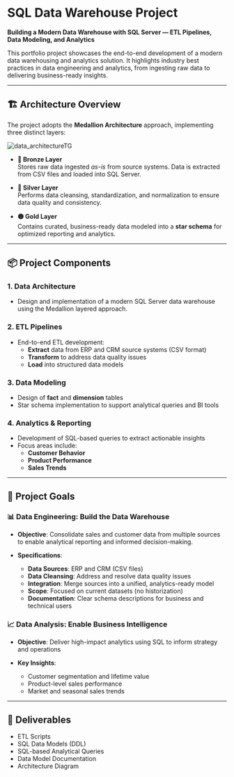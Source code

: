 # SQL Data Warehouse Project

**Building a Modern Data Warehouse with SQL Server — ETL Pipelines, Data Modeling, and Analytics**

This portfolio project showcases the end-to-end development of a modern data warehousing and analytics solution. It highlights industry best practices in data engineering and analytics, from ingesting raw data to delivering business-ready insights.

---

## 🏗️ Architecture Overview

The project adopts the **Medallion Architecture** approach, implementing three distinct layers:

![data_architectureTG](https://github.com/user-attachments/assets/06ff45cc-1af3-4403-acf2-7c566b60df96)

- **🔹 Bronze Layer**  
  Stores raw data ingested *as-is* from source systems. Data is extracted from CSV files and loaded into SQL Server.

- **🔸 Silver Layer**  
  Performs data cleansing, standardization, and normalization to ensure data quality and consistency.

- **🟡 Gold Layer**  
  Contains curated, business-ready data modeled into a **star schema** for optimized reporting and analytics.

---

## 📦 Project Components

### 1. **Data Architecture**
- Design and implementation of a modern SQL Server data warehouse using the Medallion layered approach.

### 2. **ETL Pipelines**
- End-to-end ETL development:
  - **Extract** data from ERP and CRM source systems (CSV format)
  - **Transform** to address data quality issues
  - **Load** into structured data models

### 3. **Data Modeling**
- Design of **fact** and **dimension** tables  
- Star schema implementation to support analytical queries and BI tools

### 4. **Analytics & Reporting**
- Development of SQL-based queries to extract actionable insights  
- Focus areas include:
  - **Customer Behavior**
  - **Product Performance**
  - **Sales Trends**

---

## 🎯 Project Goals

### 📊 Data Engineering: Build the Data Warehouse

- **Objective**: Consolidate sales and customer data from multiple sources to enable analytical reporting and informed decision-making.

- **Specifications**:
  - **Data Sources**: ERP and CRM (CSV files)
  - **Data Cleansing**: Address and resolve data quality issues
  - **Integration**: Merge sources into a unified, analytics-ready model
  - **Scope**: Focused on current datasets (no historization)
  - **Documentation**: Clear schema descriptions for business and technical users

### 📈 Data Analysis: Enable Business Intelligence

- **Objective**: Deliver high-impact analytics using SQL to inform strategy and operations

- **Key Insights**:
  - Customer segmentation and lifetime value
  - Product-level sales performance
  - Market and seasonal sales trends

---

## 📝 Deliverables

- ETL Scripts  
- SQL Data Models (DDL)  
- SQL-based Analytical Queries  
- Data Model Documentation  
- Architecture Diagram
